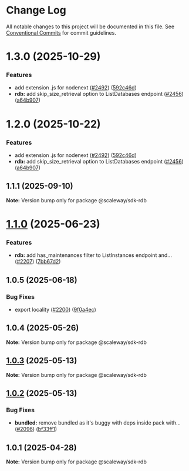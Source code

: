 # Change Log

All notable changes to this project will be documented in this file.
See [Conventional Commits](https://conventionalcommits.org) for commit guidelines.

# 1.3.0 (2025-10-29)

### Features

- add extension .js for nodenext ([#2492](https://github.com/scaleway/scaleway-sdk-js/issues/2492)) ([592c46d](https://github.com/scaleway/scaleway-sdk-js/commit/592c46df916c5b8b35f26c13b626eee797970f5d))
- **rdb:** add skip_size_retrieval option to ListDatabases endpoint ([#2456](https://github.com/scaleway/scaleway-sdk-js/issues/2456)) ([a64b907](https://github.com/scaleway/scaleway-sdk-js/commit/a64b9075dddf95c2f103dd06ef5f2b8989a69702))

# 1.2.0 (2025-10-22)

### Features

- add extension .js for nodenext ([#2492](https://github.com/scaleway/scaleway-sdk-js/issues/2492)) ([592c46d](https://github.com/scaleway/scaleway-sdk-js/commit/592c46df916c5b8b35f26c13b626eee797970f5d))
- **rdb:** add skip_size_retrieval option to ListDatabases endpoint ([#2456](https://github.com/scaleway/scaleway-sdk-js/issues/2456)) ([a64b907](https://github.com/scaleway/scaleway-sdk-js/commit/a64b9075dddf95c2f103dd06ef5f2b8989a69702))

## 1.1.1 (2025-09-10)

**Note:** Version bump only for package @scaleway/sdk-rdb

# [1.1.0](https://github.com/scaleway/scaleway-sdk-js/compare/@scaleway/sdk-rdb@1.0.5...@scaleway/sdk-rdb@1.1.0) (2025-06-23)

### Features

- **rdb:** add has_maintenances filter to ListInstances endpoint and... ([#2207](https://github.com/scaleway/scaleway-sdk-js/issues/2207)) ([7bb67d2](https://github.com/scaleway/scaleway-sdk-js/commit/7bb67d231f9138468977c62fc1727a93b978e6b0))

## 1.0.5 (2025-06-18)

### Bug Fixes

- export locality ([#2200](https://github.com/scaleway/scaleway-sdk-js/issues/2200)) ([9f0a4ec](https://github.com/scaleway/scaleway-sdk-js/commit/9f0a4ec19e377cd90c5829604467c09a2088a38c))

## 1.0.4 (2025-05-26)

**Note:** Version bump only for package @scaleway/sdk-rdb

## [1.0.3](https://github.com/scaleway/scaleway-sdk-js/compare/@scaleway/sdk-rdb@1.0.2...@scaleway/sdk-rdb@1.0.3) (2025-05-13)

**Note:** Version bump only for package @scaleway/sdk-rdb

## [1.0.2](https://github.com/scaleway/scaleway-sdk-js/compare/@scaleway/sdk-rdb@1.0.1...@scaleway/sdk-rdb@1.0.2) (2025-05-13)

### Bug Fixes

- **bundled:** remove bundled as it's buggy with deps inside pack with… ([#2096](https://github.com/scaleway/scaleway-sdk-js/issues/2096)) ([bf33ff1](https://github.com/scaleway/scaleway-sdk-js/commit/bf33ff1f9cdd951add94817dac27239c86ef5437))

## 1.0.1 (2025-04-28)

**Note:** Version bump only for package @scaleway/sdk-rdb
